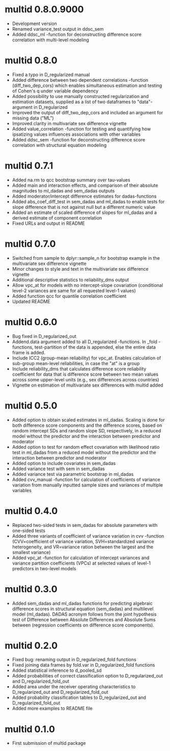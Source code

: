 # multid 0.8.0.9000

* Development version
* Renamed variance_test output in ddsc_sem
* Added ddsc_ml -function for deconstructing difference score correlation with multi-level modeling 

# multid 0.8.0

* Fixed a typo in D_regularized manual
* Added difference between two dependent correlations -function (diff_two_dep_cors) which enables simultaneous estimation and testing of Cohen's q under variable dependency
* Added possibility to use manually constructed regularization and estimation datasets, supplied as a list of two dataframes to "data"-argument in D_regularized
* Improved the output of diff_two_dep_cors and included an argument for missing data ("ML")
* Improved clarity in multivariate sex difference vignette
* Added value_correlation -function for testing and quantifying how ipsatizing values influences associations with other variables
* Added ddsc_sem -function for deconstructing difference score correlation with structural equation modeling 

# multid 0.7.1

* Added na.rm to qcc bootstrap summary over tau-values
* Added main and interaction effects, and comparison of their absolute magnitudes to ml_dadas and sem_dadas outputs
* Added moderator/intercept difference estimates for dadas-functions
* Added abs_coef_diff_test in sem_dadas and ml_dadas to enable tests for slope difference that is not against null but a different numeric value
* Added an estimate of scaled difference of slopes for ml_dadas and a derived estimate of component correlation
* Fixed URLs and output in README

# multid 0.7.0

* Switched from sample to dplyr::sample_n for bootstrap example in the multivariate sex difference vignette
* Minor changes to style and text in the multivariate sex difference vignette
* Additional descriptive statistics to reliability_dms output
* Allow vpc_at for models with no intercept-slope covariation (conditional level-2 variances are same for all requested level-1 values)
* Added function qcc for quantile correlation coefficient
* Updated README

# multid 0.6.0

* Bug fixed in D_regularized_out
* Addend.data argument added to all D_regularized -functions. In _fold -functions, test-partition of the data is appended, else the entire data frame is added.
* Include ICC2 (group-mean reliability) for vpc_at. Enables calculation of sub-group mean-level reliabilities, in case the "at" is a group
* Include reliability_dms that calculates difference score reliability coefficient for data that is difference score between two mean values across some upper-level units (e.g., sex differences across countries)
* Vignette on estimation of multivariate sex differences with multid added

# multid 0.5.0

* Added option to obtain scaled estimates in ml_dadas. Scaling is done for both difference score components and the difference scores, based on random intercept SDs and random slope SD, respectively, in a reduced model without the predictor and the interaction between predictor and moderator
* Added option to test for random effect covariation with likelihood ratio test in ml_dadas from a reduced model without the predictor and the interaction between predictor and moderator
* Added option to include covariates in sem_dadas
* Added variance test with sem in sem_dadas
* Added variance test via parametric bootstrap in ml_dadas
* Added cvv_manual -function for calculation of coefficients of variance variation from manually inputted sample sizes and variances of multiple variables

# multid 0.4.0

* Replaced two-sided tests in sem_dadas for absolute parameters with one-sided tests
* Added three variants of coefficient of variance variation in cvv -function (CVV=coefficient of variance variation, SVH=standardized variance heterogeneity, and VR=variance ration between the largest and the smallest variance)
* Added vpc_at -function for calculation of intercept variances and variance partition coefficients (VPCs) at selected values of level-1 predictors in two-level models

# multid 0.3.0

* Added sem_dadas and ml_dadas functions for predicting algebraic difference scores in structural equation (sem_dadas) and multilevel model (ml_dadas). DADAS acronym follows from the joint hypothesis test of Difference between Absolute Differences and Absolute Sums between (regression coefficients on difference score components).

# multid 0.2.0

* Fixed bug: renaming output in D_regularized_fold functions
* Fixed joining data frames by fold.var in D_regularized_fold functions
* Added statistical inference to d_pooled_sd
* Added probabilities of correct classification option to D_regularized_out and D_regularized_fold_out
* Added area under the receiver operating characteristics to D_regularized_out and D_regularized_fold_out
* Added probability classification tables to D_regularized_out and D_regularized_fold_out
* Added more examples to README file

# multid 0.1.0

* First submission of multid package

